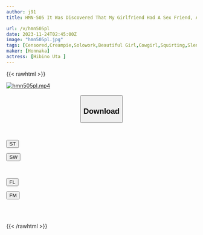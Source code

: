 ```yaml
---
author: j91
title: HMN-505 It Was Discovered That My Girlfriend Had A Sex Friend, And When She Was Already Cumming, I Thrusted Her Up Endlessly, Squirted A Lot With A Creampie Piston, And Had Sex With Her, Leaking Backflow Semen! ! Hibino Uta

url: /v/hmn505pl
date: 2023-11-24T02:45:00Z
image: "hmn505pl.jpg"
tags: [Censored,Creampie,Solowork,Beautiful Girl,Cowgirl,Squirting,Slender	 ]
maker: [Honnaka]
actress: [Hibino Uta ]
---
```



{{< rawhtml >}}

<div class="video" data-videoid="6WlMeLJllgC9Y9w">
    <a href="javascript:;">
        <img src="/v/hmn505pl/hmn505pl.jpg" width="WIDTH" height="HEIGHT" alt="hmn505pl.mp4" loading="lazy">
    </a>
</div>

<script type="text/javascript" src="https://j91.asia/asset/on-demand-st.js"></script>

<br>
  <link rel="stylesheet" href="https://j91.asia/asset/bs5.css">
  
  <center>
  <button class="btn btn-primary" type="button" data-bs-toggle="collapse" data-bs-target=".multi-collapse" aria-expanded="false" aria-controls="multiCollapseExample1 multiCollapseExample2"><h2>Download</h2></button></center>
</p>
<div class="row">
  <div class="col">
    <div class="collapse multi-collapse" id="multiCollapseExample1">
      <div class="card card-body">
	      	      <br>
<div class="buttons">  
<p><a href="https://streamtape.to/v/6WlMeLJllgC9Y9w" target="_blank"><button class="btn-hover color-3"><i class="fa fa-download"></i> ST</button></a></p>
<p><a href="https://flaswish.com/96m8g4smrhzb" target="_blank"><button class="btn-hover color-2"><i class="fa fa-download"></i> SW</button></a></p></div>
    </div>
  </div>
</div>
  <div class="col">
    <div class="collapse multi-collapse" id="multiCollapseExample2">
      <div class="card card-body">
	      <br>
<div class="buttons">
<p><a href="javascript:;" target="_blank"><button class="btn-hover color-9"><i class="fa fa-download"></i> FL</button></a></p>
<p><a href="javascript:;" target="_blank"><button class="btn-hover color-8"><i class="fa fa-download"></i> FM</button></a></p></div>
<br><br>
      </div>
    </div>
  </div>
</div>

{{< /rawhtml >}}
